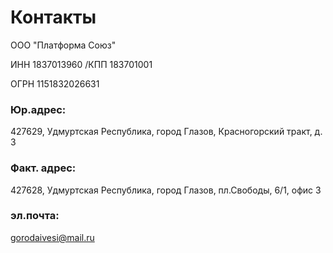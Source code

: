 # Контакты
ООО "Платформа Союз"

ИНН  1837013960 /КПП 183701001

ОГРН  1151832026631

### Юр.адрес:

427629, Удмуртская Республика, город Глазов, Красногорский тракт, д. 3

### Факт. адрес:

427628, Удмуртская Республика, город Глазов, пл.Свободы, 6/1, офис 3

### эл.почта: 
gorodaivesi@mail.ru

